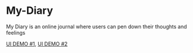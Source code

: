 # My-Diary
My Diary is an online journal where users can pen down their thoughts and feelings

[UI DEMO #1](http://madeofco.de/My-Diary/UI/index.html), 
[UI DEMO #2](http://madeofco.de/My-Diary/UI/dashboard.html)
